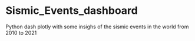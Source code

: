 # Sismic_Events_dashboard
Python dash plotly with some insighs of the sismic events in the world from 2010 to 2021 
